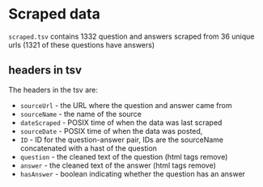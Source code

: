 # Scraped data

`scraped.tsv` contains 1332 question and answers scraped from 36 unique urls (1321 of these questions have answers)

## headers in tsv
The headers in the tsv are:

- `sourceUrl` - the URL where the question and answer came from
- `sourceName` - the name of the source
- `dateScraped` - POSIX time of when the data was last scraped
- `sourceDate` - POSIX time of when the data was posted,
- `ID` - ID for the question-answer pair, IDs are the sourceName concatenated with a hast of the question
- `question` - the cleaned text of the question (html tags remove)
- `answer` - the cleaned text of the answer (html tags remove)
- `hasAnswer` - boolean indicating whether the question has an answer


